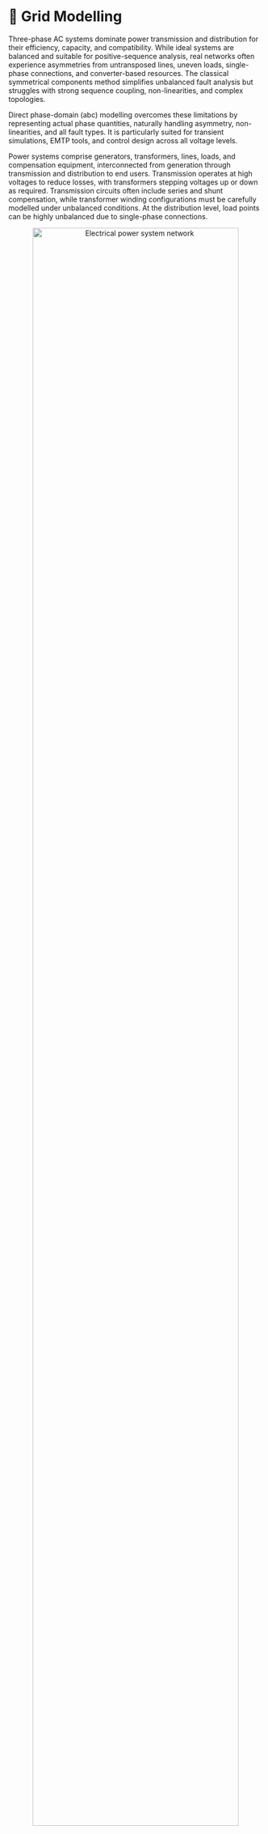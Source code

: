 # 📐 Grid Modelling

Three-phase AC systems dominate power transmission and distribution for their efficiency, capacity, and compatibility.
While ideal systems are balanced and suitable for positive-sequence analysis, real networks often experience asymmetries
from untransposed lines, uneven loads, single-phase connections, and converter-based resources. The classical
symmetrical components method simplifies unbalanced fault analysis but struggles with strong sequence coupling,
non-linearities, and complex topologies.

Direct phase-domain (abc) modelling overcomes these limitations by representing actual phase quantities, naturally
handling asymmetry, non-linearities, and all fault types. It is particularly suited for transient simulations, EMTP
tools, and control design across all voltage levels.

Power systems comprise generators, transformers, lines, loads, and compensation equipment, interconnected from
generation through transmission and distribution to end users. Transmission operates at high voltages to reduce losses,
with transformers stepping voltages up or down as required. Transmission circuits often include series and shunt
compensation, while transformer winding configurations must be carefully modelled under unbalanced conditions. At the
distribution level, load points can be highly unbalanced due to single-phase connections.

<div style="text-align: center;">
    <img src="figures/3ph_PowerSystem.png"
    alt="Electrical power system network"
    title="Electrical power system network"
    width="90%"/>
</div>

## Lines

Power lines are essential in delivering electricity from generation to loads. They consist of phase conductors
positioned above the ground, sometimes using it as a return path, which must be considered in parameter calculations.
Transmission lines may use bundled conductors and ground wires, while distribution lines can include a neutral return.
Both types can introduce geometric and electrical unbalances. Accurate modelling aims to calculate voltage drops and
losses, based on determining the per-unit-length parameters: resistance $R$, inductance $L$, conductance $G$,
and capacitance $C$.

<div style="text-align: center;">
    <img src="figures/3ph_power_line.png"
    alt="Power line geometric arrangement"
    title="Power line geometric arrangement"
    width="30%"/>
</div>

### π model

Transmission lines are mathematically modelled to describe their electrical behaviour. The inductive and resistive
effects of multiconductor lines are represented by a series impedance matrix, while capacitive effects are modelled as
a shunt admittance matrix. Together, these form the basis of the $\pi$-equivalent model commonly used in power system
studies.

<div style="text-align: center;">
    <img src="figures/3ph_pi_model.png"
    alt="Line π equivalent circuit"
    title="Line π equivalent circuit"
    width="60%"/>
</div>

It consists of:

- Series impedance: $Z_{\text{series}} = R + jX$

- Shunt admittance: $Y_{\text{shunt}} = G + jB$

In the $\pi$-model, $R$ represents conductor resistance, $X$ the self and mutual inductive reactances, $G$ the shunt
conductance through insulation, and $B$ the shunt susceptance from line capacitance. Shunt admittance is divided between
the ends, with series impedance in the middle. While the single-phase model is common, unbalanced systems require a 5-wire
representation, the three-phase conductors ($a$, $b$, $c$), the neutral ($n$), and the ground ($g$). The neutral returns
unbalanced current and stabilises voltage, while the ground provides a fault current path for safety. Each conductor
has its own impedance, and mutual coupling between all conductors requires a $5\times 5$ impedance or admittance matrix.

$$
\vec{Z} =
\begin{bmatrix}
\vec{Z}_{aa} & \vec{Z}_{ab} & \vec{Z}_{ac} & \vec{Z}_{an} & \vec{Z}_{ag} \\
\vec{Z}_{ba} & \vec{Z}_{bb} & \vec{Z}_{bc} & \vec{Z}_{bn} & \vec{Z}_{bg} \\
\vec{Z}_{ca} & \vec{Z}_{cb} & \vec{Z}_{cc} & \vec{Z}_{cn} & \vec{Z}_{cg} \\
\vec{Z}_{na} & \vec{Z}_{nb} & \vec{Z}_{nc} & \vec{Z}_{nn} & \vec{Z}_{ng} \\
\vec{Z}_{ga} & \vec{Z}_{gb} & \vec{Z}_{gc} & \vec{Z}_{gn} & \vec{Z}_{gg} \\
\end{bmatrix}
$$

In most transmission lines, the neutral conductor is absent as it is earthed at both ends. The ground return effect can
be incorporated into the phase impedance, allowing the line to be represented with a simplified $3\times 3$ matrix.

$$
\vec{Z} =
\begin{bmatrix}
\vec{Z}_{aa} & \vec{Z}_{ab} & \vec{Z}_{ac} \\
\vec{Z}_{ba} & \vec{Z}_{bb} & \vec{Z}_{bc} \\
\vec{Z}_{ca} & \vec{Z}_{cb} & \vec{Z}_{cc}
\end{bmatrix}
$$

### Series Impedance

Carson’s equations calculate the series self and mutual impedances of overhead transmission lines, accounting for the
ground return path. They assume long, horizontally arranged conductors with average height for sag effects, homogeneous
and lossless free space, uniform earth properties, and conductor spacing much greater than conductor radius to neglect
proximity effects. The impedance matrix elements are derived from the tower geometry and conductor characteristics.

<div style="text-align: center;">
    <img src="figures/3ph_carson.png"
    alt="Carson’s geometry data of the tower"
    title="Carson’s geometry data of the tower"
    width="30%"/>
</div>

Then, the following equations are implemented to obtain the self and mutual values:

$$
    \vec{Z}_{ii} = (R_i+R^c_{ii}) + j \left(\omega \frac{\mu_0}{2\pi} \ln{\frac{2h_i}{r_i}} + X_i + X^c_{ii} \right)
    \label{eq:Carson_Zii}
$$

$$
    \vec{Z}_{ij} = \vec{Z}_{ji} =
    R^c_{ij} + j \left( \omega \frac{\mu_0}{2\pi} \ln{\frac{D_{ij}}{d_{ij}}} + X^c_{ij} \right)
    \label{eq:Carson_Zij}
$$

Where:
- $R_i$ and $X_i$ are the internal resistance and reactance of conductor $i$ in $\Omega$/km.
- $R^c$ and $X^c$ are the Carson's correction terms for earth return effects in $\Omega$/km.
- $\mu_0 = 4\pi\cdot 10^{-4}$ is the permeability of free space in H/km.
- $\omega = 2\pi f$ is the angular frequency in rad/s.
- $h_i$ is the average height above ground of conductor $i$ in m.
- $r_i$ is the radius of conductor $i$ in m.
- $d_{ij}$ is the distance between conductors $i$ and $j$ in m.
- $D_{ij}$ is the distance between conductor $i$ and the image of conductor $j$ in m.

The correction terms $R^c$ and $X^c$ are derived from an infinite integral representing the impedance contribution due
to the earth return path.

### Shunt Admittance

Just as series impedance accounts for resistance and inductance, shunt admittance includes capacitance between
conductors and ground, and between conductors themselves. Under the assumptions of lossless air, uniformly grounded
earth, and conductor radii much smaller than inter-conductor spacing, these capacitances can be modelled mathematically
to compute the corresponding shunt admittances.

$$
    \vec{Y}_{ii} = j\frac{\omega}{2 \pi \varepsilon_0} \ln{\frac{2 h_i}{r_i}}
    \label{eq:self_Y}
$$

$$
    \vec{Y}_{ij} = j\frac{\omega}{2 \pi \varepsilon_0} \ln{\frac{D_{ij}}{d_{ij}}}
    \label{eq:mutual_Y}
$$

Where $\varepsilon_0 = \dfrac{1}{\mu_0 c^2} \approx 8,85 \cdot 10^{-12}$ F/m is the free space permittivity.

### Kron's reduction

Kron's reduction, or node elimination, is a technique from network theory used to simplify a multi-node electrical
network by eliminating certain nodes, often called internal or passive nodes, while preserving the electrical
behaviour at the remaining nodes.

Assuming a set of nodes divided into two groups between ground conductors $g$ (to eliminate) and phase conductors $p$
(to keep), the impedance matrix is partitioned accordingly:

$$
    \vec{Z} =
    \begin{bmatrix}
        \vec{Z}_{gg} & \vec{Z}_{gp} \\
        \vec{Z}_{pg} & \vec{Z}_{pp} 
    \end{bmatrix}
$$

Where:
- $\vec{Z}_{gg}$ is the impedance between eliminated nodes.
- $\vec{Z}_{gp}$ is the mutual impedance between eliminated and preserved nodes.
- $\vec{Z}_{pg}$ is the mutual impedance between preserved and eliminated nodes.
- $\vec{Z}_{pp}$ is the impedance between preserved nodes.

Then, the network equations are:

$$
    \begin{bmatrix}
        \vec{U}_{g} \\
        \vec{U}_{p}
    \end{bmatrix}
    =
    \begin{bmatrix}
        \vec{Z}_{gg} & \vec{Z}_{gp} \\
        \vec{Z}_{pg} & \vec{Z}_{pp} 
    \end{bmatrix}
    \begin{bmatrix}
        \vec{I}_{g} \\
        \vec{I}_{p}
    \end{bmatrix}
$$

Assuming that the eliminated nodes are held at zero voltage because they are grounded, $\vec{U}_{g} = 0$. From the
first row of the system:

$$
    \vec{I}_e = -\vec{Z}_{gg}^{-1} \cdot \vec{Z}_{gp} \cdot \vec{I}_{p}
$$

Then, substituting $\vec{I}_e$ in the second row:

$$
    \vec{U}_p = (\vec{Z}_{pp} - \vec{Z}_{pg} \cdot \vec{Z}_{gg}^{-1} \cdot \vec{Z}_{gp}) \vec{I}_{p}
$$

Finally, the Kron-reduced impedance matrix is defined as:

$$
    \vec{Z}_\text{Kron} = \vec{Z}_{pp} - \vec{Z}_{pg} \cdot \vec{Z}_{gg}^{-1} \cdot \vec{Z}_{gp}
$$

This new matrix allows to describe the electrical behaviour of the remaining phase nodes $p$, while implicitly
incorporating the effect of the eliminated ground nodes $g$, which were assumed to be held at 0 V.

### Line definition example

```python
import GridCalEngine.api as gce
import numpy as np

logger = gce.Logger()
grid = gce.MultiCircuit()
grid.fBase = 60

# ----------------------------------------------------------------------------------------------------------------------
# Buses
# ----------------------------------------------------------------------------------------------------------------------
bus_632 = gce.Bus(name='632', Vnom=4.16, xpos=0, ypos=0)
bus_632.is_slack = True
grid.add_bus(obj=bus_632)

bus_671 = gce.Bus(name='671', Vnom=4.16, xpos=0, ypos=100*5)
grid.add_bus(obj=bus_671)

# ----------------------------------------------------------------------------------------------------------------------
# Impedance [Ohm/km] and Admittance [S/km]
# ----------------------------------------------------------------------------------------------------------------------
z_601 = np.array([
    [0.3465 + 1j * 1.0179, 0.1560 + 1j * 0.5017, 0.1580 + 1j * 0.4236],
    [0.1560 + 1j * 0.5017, 0.3375 + 1j * 1.0478, 0.1535 + 1j * 0.3849],
    [0.1580 + 1j * 0.4236, 0.1535 + 1j * 0.3849, 0.3414 + 1j * 1.0348]
], dtype=complex) / 1.60934

y_601 = np.array([
    [1j * 6.2998, 1j * -1.9958, 1j * -1.2595],
    [1j * -1.9958, 1j * 5.9597, 1j * -0.7417],
    [1j * -1.2595, 1j * -0.7417, 1j * 5.6386]
], dtype=complex) / 10**6 / 1.60934

# ----------------------------------------------------------------------------------------------------------------------
# Line Configuration
# ----------------------------------------------------------------------------------------------------------------------
config_601 = gce.create_known_abc_overhead_template(name='Config. 601',
                                                    z_abc=z_601,
                                                    ysh_abc=y_601,
                                                    phases=np.array([1, 2, 3]),
                                                    Vnom=4.16,
                                                    frequency=60)
grid.add_overhead_line(config_601)

# ----------------------------------------------------------------------------------------------------------------------
# Lines Definition
# ----------------------------------------------------------------------------------------------------------------------
line_632_671 = gce.Line(bus_from=bus_632,
                        bus_to=bus_671,
                        length= 2000 * 0.0003048)
line_632_671.apply_template(config_601, grid.Sbase, grid.fBase, logger)
grid.add_line(obj=line_632_671)
```

### Definition of a line from the wire configuration

**Definition of the exercise**

In this tutorial we are going to define a 3-phase line with 4 wires of two different types.

The cable types are the following:

| name         | r        | x   | gmr      | max_current |
|--------------|----------|-----|----------|-------------|
| ACSR 6/1     | 1.050117 | 0.0 | 0.001274 | 180.0       |
| Class A / AA | 0.379658 | 0.0 | 0.004267 | 263.0       |

These are taken from the data_sheets__ section

The layout is the following:

| Wire         | x(m) | y(m) | Phase |
|--------------|------|------|-------|
| ACSR 6/1     | 0    | 7    | 1 (A) |
| ACSR 6/1     | 0.4  | 7    | 2 (B) |
| ACSR 6/1     | 0.8  | 7    | 3 (C) |
| Class A / AA | 0.3  | 6.5  | 0 (N) |

**Practice**


We may start with a prepared example from the ones provided in the `grids and profiles` folder.
The example file is `Some distribution grid.xlsx`. First define the wires that you are going 
to use in the tower. For that, we proceed to the tab `Database -> Catalogue -> Wire`.

![](figures/tutorials/tower/wires.png)

Then, we proceed to the tab `Database -> Catalogue -> Tower`. Then we select
one of the existing towers or we create one with the (+) button.

![](figures/tutorials/tower/tower.png)

By clicking on the edit button (pencil) we open a new window with the `Tower builder` editor. 
Here we enter the tower definition, and once we are done, we click on the compute button (calculator). 
Then the tower cross-section will
be displayed and the results will appear in the following tabs.

![](figures/tutorials/tower/editor1.png)

This tab shows the series impedance matrix ($\Omega / km$) in several forms:

- Per phase without reduction.
- Per phase with the neutral embedded.
- Sequence reduction.

![](figures/tutorials/tower/editorZ.png)

This tab shows the series shunt admittance matrix ($\mu S / km$) in several forms:

- Per phase without reduction.
- Per phase with the neutral embedded.
- Sequence reduction.

![](figures/tutorials/tower/editorY.png)

When closed, the values are applied to the overhead line catalogue type that we were editing.

## Transformers

Power transformers link network sections operating at different voltages, such as generators and transmission systems.
For two-winding, three-phase transformers, the winding impedance $\vec{Z}_s$ is derived from short-circuit tests, and
the iron-core shunt admittance $\vec{Y}_{sh}$ from open-circuit tests. Modelling begins with the schematic of the basic
two-winding transformer:

<div style="text-align: center;">
    <img src="figures/3ph_single_phase_transformer.png"
    alt="Two-winding transformer"
    title="Two-winding transformer"
    width="50%"/>
</div>

A transformer’s primary and secondary windings, with $N_p$ and $N_s$ turns respectively, have their voltages and
currents related through short-circuit and open-circuit admittance parameters. These relationships are represented in
the transformer’s electrical equivalent circuit:

<div style="text-align: center;">
    <img src="figures/3ph_transformer_electrical_circuit.png"
    alt="Transformer electrical equivalent circuit"
    title="Transformer electrical equivalent circuit"
    width="90%"/>
</div>

In the per-unit system, the transformer voltage ratio $N_p:N_s$ becomes $1:1$. Many transformers include tap
changers to regulate voltage by adjusting the ratio to $\vec{m}:1$. In the $\pi$-model, virtual tap transformers
$m_f$ and $m_t$ reconcile device and bus nominal voltages. From the single-phase transformer model, the corresponding
primitive admittance matrix is then derived to relate primary and secondary voltages and currents.

$$
    \begin{bmatrix}
        \vec{I_p} \\
        \vec{I_s}
    \end{bmatrix}
    =
    \begin{bmatrix}
        \dfrac{ \vec{Y}_s+\dfrac{\vec{Y}_{sh}}{2}} {m^2 \, m_f^2} & \dfrac{-\vec{Y}_s}{\vec{m}^* \, m_f \, m_t} \\
        \dfrac{-\vec{Y}_s}{\vec{m} \, m_t \, m_f} & \dfrac{\vec{Y}_s+\dfrac{\vec{Y}_{sh}}{2}}{m_t^2}
    \end{bmatrix}
    \begin{bmatrix}
        \vec{U_p} \\
        \vec{U_s}
    \end{bmatrix}
$$

Using nodal analysis, single-phase transformer models can be extended to multi-winding, multi-phase configurations by
mapping winding voltages and currents (e.g., “$1,2,3,4,5,6$”) into the “$A,B,C,a,b,c$” phase frame. The primitive
parameters of three identical single-phase units are then combined to represent the full three-phase transformer.

$$
    \begin{bmatrix}
        \vec{I}_1 \\
        \vec{I}_2 \\
        \vec{I}_3 \\
        \vec{I}_4 \\
        \vec{I}_5 \\
        \vec{I}_6
    \end{bmatrix}
    =
    \begin{bmatrix}
        \dfrac{ \vec{Y}_s+\dfrac{\vec{Y}_{sh}}{2}} {m^2m_f^2} & \dfrac{-\vec{Y}_s}{\vec{m}^*m_fm_t} & 0 & 0 & 0 & 0 \\
        \dfrac{-\vec{Y}_s}{\vec{m}m_tm_f} & \dfrac{\vec{Y}_s+\dfrac{\vec{Y}_{sh}}{2}}{m_t^2} & 0 & 0 & 0 & 0 \\
        0 & 0 & \dfrac{ \vec{Y}_s+\dfrac{\vec{Y}_{sh}}{2}} {m^2m_f^2} & \dfrac{-\vec{Y}_s}{\vec{m}^*m_fm_t} & 0 & 0 \\
        0 & 0 & \dfrac{-\vec{Y}_s}{\vec{m}m_tm_f} & \dfrac{\vec{Y}_s+\dfrac{\vec{Y}_{sh}}{2}}{m_t^2} & 0 & 0 \\
        0 & 0 & 0 & 0 & \dfrac{ \vec{Y}_s+\dfrac{\vec{Y}_{sh}}{2}} {m^2m_f^2} & \dfrac{-\vec{Y}_s}{\vec{m}^*m_fm_t} \\
        0 & 0 & 0 & 0 & \dfrac{-\vec{Y}_s}{\vec{m}m_tm_f} & \dfrac{\vec{Y}_s+\dfrac{\vec{Y}_{sh}}{2}}{m_t^2}
    \end{bmatrix}
    \begin{bmatrix}
        \vec{U}_1 \\
        \vec{U}_2 \\
        \vec{U}_3 \\
        \vec{U}_4 \\
        \vec{U}_5 \\
        \vec{U}_6
    \end{bmatrix}
$$

Expressed in compact form, the resulting expression is:

$$
    \vec{I}_\text{coils} = \vec{Y}_\text{primitive} \cdot \vec{U}_\text{coils}
$$

Which can be operated in order to relate phase magnitudes:

$$
    \vec{I}_\text{phases} = C_I^{-1} \cdot \vec{Y}_\text{primitive} \cdot C_U \cdot \vec{U}_\text{phases}
    \label{eq:Y_transformer1}
$$

It follows that the next step is to find the connectivity matrices $C_U$ and $C_I$, which relate the voltages and
currents at each winding to the phase magnitudes, to obtain the transformer admittance matrix $\vec{Y}$.
This matrix links the primary and secondary phase voltages and currents:

$$
    \vec{Y} = C_I^{-1} \cdot \vec{Y}_\text{primitive} \cdot C_U
\label{eq:Y_transformer}
$$

The three-phase windings of power transformers may be connected in several ways. In high voltage transmission the most
popular connections are star and delta, although the zig-zag connection is also used in distribution systems, depicted
in figure bellow. Consequently, connectivity matrices must be computed for each configuration.

<div style="text-align: center;">
    <img src="figures/3ph_zigzag.png"
    alt="Zig-zag transformer"
    title="Zig-zag transformer"
    width="40%"/>
</div>

For instance, the following figure shows the three-phase delta-star (Dy) connection:

<div style="text-align: center;">
    <img src="figures/3ph_Dy_connection.png"
    alt="Dy connection"
    title="Dy connection"
    width="70%"/>
</div>

The transformation matrix $C_U$, which relates the voltages of each winding to the corresponding phase voltages,
is given explicitly in the following expression:

$$
    \begin{bmatrix}
        \vec{U}_1 \\
        \vec{U}_2 \\
        \vec{U}_3 \\
        \vec{U}_4 \\
        \vec{U}_5 \\
        \vec{U}_6
    \end{bmatrix}
    =
    \begin{bmatrix}
        \dfrac{1}{\sqrt{3}} & -\dfrac{1}{\sqrt{3}} & 0 & 0 & 0 & 0 \\
        0 & 0 & 0 & 1 & 0 & 0 \\
        0 & \dfrac{1}{\sqrt{3}} & -\dfrac{1}{\sqrt{3}} & 0 & 0 & 0 \\
        0 & 0 & 0 & 0 & 1 & 0 \\
        -\dfrac{1}{\sqrt{3}} & 0 & \dfrac{1}{\sqrt{3}} & 0 & 0 & 0 \\
        0 & 0 & 0 & 0 & 0 & 1 \\
    \end{bmatrix}
    \begin{bmatrix}
        \vec{U}_A \\
        \vec{U}_B \\
        \vec{U}_C \\
        \vec{U}_a \\
        \vec{U}_b \\
        \vec{U}_c
    \end{bmatrix}
$$

And in compact form:

$$
    \vec{U}_\text{coils} = C_U \cdot \vec{U}_\text{phases}
$$

Similarly, the inverse current connectivity matrix $C_I^{-1}$ is obtained:

$$
    \begin{bmatrix}
        \vec{I}_A \\
        \vec{I}_B \\
        \vec{I}_C \\
        \vec{I}_a \\
        \vec{I}_b \\
        \vec{I}_c
    \end{bmatrix}
    =
    \begin{bmatrix}
        \dfrac{1}{\sqrt{3}} & 0 & 0 & 0 & -\dfrac{1}{\sqrt{3}} & 0 \\
        -\dfrac{1}{\sqrt{3}} & 0 & \dfrac{1}{\sqrt{3}} & 0 & 0 & 0 \\
        0 & 0 & -\dfrac{1}{\sqrt{3}} & 0 & \dfrac{1}{\sqrt{3}} & 0 \\
        0 & 1 & 0 & 0 & 0 & 0 \\
        0 & 0 & 0 & 1 & 0 & 0 \\
        0 & 0 & 0 & 0 & 0 & 1 \\
    \end{bmatrix}
    \begin{bmatrix}
        \vec{I}_1 \\
        \vec{I}_2 \\
        \vec{I}_3 \\
        \vec{I}_4 \\
        \vec{I}_5 \\
        \vec{I}_6
    \end{bmatrix}
$$

And also in compact form:

$$
    \vec{I}_\text{phases} = C_I^{-1} \cdot \vec{I}_\text{coils}
$$

The full transformer admittance matrix for the Dy connection is obtained by substituting the connectivity matrices $C_U$
and $C_I$:

$$
    \vec{Y} = C_I^{-1} \cdot \vec{Y}_\text{primitive} \cdot C_U
$$

Finally, the transformer admittance matrix for the Dy connection is computed:

$$
\vec{Y}
    =
    \begin{bmatrix}
        \dfrac{2\vec{Y}_s+\vec{Y}_{sh}}{3m^2m_f^2} & \dfrac{-\vec{Y}_s-\dfrac{\vec{Y}_{sh}}{2}}{3m^2m_f^2} & \dfrac{-\vec{Y}_s-\dfrac{\vec{Y}_{sh}}{2}}{3m^2m_f^2} & \dfrac{-\vec{Y_s}}{\sqrt{3}\vec{m}^*m_fm_t} & 0 & \dfrac{\vec{Y_s}}{\sqrt{3}\vec{m}^*m_fm_t} \\
        \dfrac{-\vec{Y}_s-\dfrac{\vec{Y}_{sh}}{2}}{3m^2m_f^2} & \dfrac{2\vec{Y}_s+\vec{Y}_{sh}}{3m^2m_f^2} & \dfrac{-\vec{Y}_s-\dfrac{\vec{Y}_{sh}}{2}}{3m^2m_f^2} & \dfrac{\vec{Y_s}}{\sqrt{3}\vec{m}^*m_fm_t} & \dfrac{-\vec{Y_s}}{\sqrt{3}\vec{m}^*m_fm_t} & 0 \\
        \dfrac{-\vec{Y}_s-\dfrac{\vec{Y}_{sh}}{2}}{3m^2m_f^2} & \dfrac{-\vec{Y}_s-\dfrac{\vec{Y}_{sh}}{2}}{3m^2m_f^2} & \dfrac{2\vec{Y}_s+\vec{Y}_{sh}}{3m^2m_f^2} & 0 & \dfrac{\vec{Y_s}}{\sqrt{3}\vec{m}^*m_fm_t} & \dfrac{-\vec{Y_s}}{\sqrt{3}\vec{m}^*m_fm_t} \\
        \dfrac{-\vec{Y_s}}{\sqrt{3}\vec{m}m_tm_f} & \dfrac{\vec{Y_s}}{\sqrt{3}\vec{m}m_tm_f} & 0 & \dfrac{\vec{Y}_s+\dfrac{\vec{Y}_{sh}}{2}}{m_t^2} & 0 & 0 \\
        0 & \dfrac{-\vec{Y_s}}{\sqrt{3}\vec{m}m_tm_f} & \dfrac{\vec{Y_s}}{\sqrt{3}\vec{m}m_tm_f} & 0 & \dfrac{\vec{Y}_s+\dfrac{\vec{Y}_{sh}}{2}}{m_t^2} & 0 \\
        \dfrac{\vec{Y_s}}{\sqrt{3}\vec{m}m_tm_f} & 0 & \dfrac{-\vec{Y_s}}{\sqrt{3}\vec{m}m_tm_f} & 0 & 0 & \dfrac{\vec{Y}_s+\dfrac{\vec{Y}_{sh}}{2}}{m_t^2} \\
    \end{bmatrix}
$$

The admittance matrices for the other eight possible configurations have been obtained using exactly the same procedure.

### Vector group and clock notation

The vector group and clock notation define the connection type of the high-voltage (HV) and low-voltage (LV) windings
of a three-phase transformer, as well as the phase displacement between their voltages.
The HV side connection is indicated first using uppercase letters, followed by the LV side in lowercase.
The phase displacement is then specified using clock notation:

<div style="text-align: center;">
    <img src="figures/3ph_clock_notation.png"
    alt="Clock notation"
    title="Clock notation"
    width="30%"/>
</div>

The full circumference of a clock is $360^\circ$, which, divided by its $12$ hours, assigns $30^\circ$ to each hour.
If the high-voltage (HV) side is taken as the reference, the low-voltage (LV) side indicates the phase displacement
between the two voltages. For instance, a \textbf{Dy5} transformer connection means that the HV side is delta-connected,
the LV side is star-connected, and the phase displacement between them is $150^\circ$ ($5 \cdot 30^\circ$), as
illustrated in the figure above.

### Transformer definition example

```python
import GridCalEngine.api as gce
from GridCalEngine import WindingType

logger = gce.Logger()
grid = gce.MultiCircuit()
grid.fBase = 60

# ----------------------------------------------------------------------------------------------------------------------
# Buses
# ----------------------------------------------------------------------------------------------------------------------
bus_1 = gce.Bus(name='633', Vnom=4.16, xpos=100*5, ypos=0)
grid.add_bus(obj=bus_1)

bus_2 = gce.Bus(name='634', Vnom=0.48, xpos=200*5, ypos=0)
grid.add_bus(obj=bus_2)

# ----------------------------------------------------------------------------------------------------------------------
# Transformer Definition
# ----------------------------------------------------------------------------------------------------------------------
trafo_1 = gce.Transformer2W(name='Transformer',
                            bus_from=bus_1,
                            bus_to=bus_2,
                            HV=4.16,
                            LV=0.48,
                            nominal_power=0.5,
                            rate=0.5,
                            r=1,
                            x=2)
trafo_1.conn_f = WindingType.GroundedStar
trafo_1.conn_t = WindingType.GroundedStar
grid.add_transformer2w(trafo_1)
```

### Transformer definition from SC test values

The transformers are modeled as π branches too. In order to get the series impedance and shunt admittance of
the transformer to match the branch model, it is advised to transform the specification sheet values of the device
into the desired values. The values to take from the specs sheet are:

- $S_n$: Nominal power in MVA.
- $HV$: Voltage at the high-voltage side in kV.
- $LV$: Voltage at the low-voltage side in kV.
- $V_{hv\_bus}$: Nominal voltage of the high-voltage side bus kV.
- $V_{lv\_bus}$: Nominal voltage of the low-voltage side bus kV.
- $V_{sc}$: Short circuit voltage in %.
- $P_{cu}$: Copper losses in kW.
- $I_0$: No load current in %.
- $Share_{hv1}$: Contribution to the HV side. Value from 0 to 1.


Short circuit impedance (p.u. of the machine)

$$
    z_{sc} = \frac{V_{sc}}{100}
$$

Short circuit resistance (p.u. of the machine)

$$
    r_{sc} = \frac{P_{cu} / 1000}{ S_n }
$$

Short circuit reactance (p.u. of the machine)
Can only be computed if $r_{sc} < z_{sc}$

$$
    x_{sc} = \sqrt{z_{sc}^2 - r_{sc}^2}
$$

Series impedance (p.u. of the machine)

$$
    z_s = r_{sc} + j \cdot x_{sc}
$$

The issue with this is that we now must convert $zs$ from machine base to the system base.

First we compute the High voltage side:

$$
    z_{base}^{HV} = \frac{HV^2}{S_n}
$$

$$
    z_{base}^{hv\_bus} = \frac{V_{hv\_bus}^2}{S_{base}}
$$

$$
    z_{s\_HV}^{system}  = z_s\cdot  \frac{z_{base}^{HV}}{z_{base}^{hv\_bus}} \cdot Share_{hv1}  = z_s \cdot  \frac{HV^2 \cdot S_{base}}{V_{hv\_bus}^2 \cdot S_n}  \cdot Share_{hv1}
$$

Now, we compute the Low voltage side:

$$
    z_{base}^{LV} = \frac{LV^2}{S_n}
$$

$$
    z_{base}^{lv\_bus} = \frac{V_{lv\_bus}^2}{S_{base}}
$$

$$
    z_{s\_LV}^{system} = z_s \cdot \frac{z_{base}^{LV}}{z_{base}^{lv\_bus}}  \cdot (1 - Share_{hv1})  = z_s \cdot  \frac{LV^2 \cdot S_{base}}{V_{lv\_bus}^2 \cdot S_n}  \cdot (1 - Share_{hv1})
$$


Finally, the system series impedance in p.u. is:

$$
    z_s = z_{s\_HV}^{system} + z_{s\_LV}^{system}
$$

Now, the leakage impedance (shunt of the model)

$$
    r_m = \frac{S_{base}}{P_{fe} / 1000}
$$

$$
    z_m = \frac{100 \cdot S_{base}}{I0 \cdot S_n}
$$

$$
    x_m = \sqrt{\frac{ - r_m^2 \cdot z_m^2}{z_m^2 - r_m^2}}
$$

Finally, the shunt admittance is (p.u. of the system):

$$
    y_{shunt} = \frac{1}{r_m} + j \cdot \frac{1}{x_m}
$$

### Inverse definition of SC values from π model

In GridCal I found the need to find the short circuit values 
($P_{cu}, V_{sc}, r_{fe}, I0$) from the branch values (*R*, *X*, *G*, *B*). Hence the following formulas:

$$
    z_{sc} = \sqrt{R^2 + X^2}
$$

$$
    V_{sc} = 100 \cdot z_{sc}
$$

$$
    P_{cu} = R \cdot S_n \cdot 1000
$$


$$
    zl = 1 / (G + j B)
$$

$$
    r_{fe} = zl.real
$$

$$
    xm = zl.imag
$$

$$
    I0 = 100 \cdot \sqrt{1 / r_{fe}^2 + 1 / xm^2}
$$

## Loads and Shunts

Given the diversity of loads in power networks, they are grouped into bulk consumption points and represented using the
ZIP model, which combines impedance, current, and power components.

<div style="text-align: center;">
    <img src="figures/3ph_zip_model.png"
    alt="ZIP model"
    title="ZIP model"
    width="50%"/>
</div>

In steady-state studies, loads are represented as three-phase power sinks, connected in star or delta. Since the
formulation uses phase-to-neutral voltages and line currents, all loads are modelled as
star-connected, requiring delta loads to be converted to star equivalents for impedance, current, and power injections.

<div style="text-align: center;">
    <img src="figures/3ph_loads_star_delta.png"
    title="Star and delta connected loads"
    width="70%"/>
</div>

### Constant impedance (Z) modelling of three-phase star-connected loads and shunts

Constant impedance loads and shunts are defined in terms of conductance G [MW] and susceptance B [MVAr].
If these elements have the three-phases active, and they are connected in star, the diagonal of the 3x3 admittance
matrix $\vec{Y}_0$ is simply filled with the values defined for each phase:

$$
\vec{Y}_0 =
\begin{bmatrix}
    \vec{Y}_a & 0 & 0 \\
    0 & \vec{Y}_b & 0 \\
    0 & 0 & \vec{Y}_c \\
\end{bmatrix}
$$

<div style="text-align: center;">
    <img src="figures/3ph_star_impedance.png"
    title="Three-phase star impedance loads"
    width="50%"/>
</div>

#### Example
```python
import GridCalEngine.api as gce
from GridCalEngine import ShuntConnectionType

logger = gce.Logger()
grid = gce.MultiCircuit()

# ----------------------------------------------------------------------------------------------------------------------
# Buses
# ----------------------------------------------------------------------------------------------------------------------
bus = gce.Bus(name='Bus', Vnom=0.48)
grid.add_bus(obj=bus)

# ----------------------------------------------------------------------------------------------------------------------
# Three-phase star impedance load
# ----------------------------------------------------------------------------------------------------------------------
load = gce.Load(G1=0.160,
                B1=0.110,
                G2=0.120,
                B2=0.090,
                G3=0.120,
                B3=0.090)
load.conn = ShuntConnectionType.GroundedStar
grid.add_load(bus=bus, api_obj=load)
```

### Constant impedance (Z) modelling of three-phase delta-connected loads and shunts

However, if the load is defined in delta connection, the 3x3 matrix shown bellow will be used to mathematically
model the load or the shunt element:

$$
\vec{Y}_0 = \dfrac{1}{3}
\begin{bmatrix}
    \vec{Y}_{ab} + \vec{Y}_{ca} & -\vec{Y}_{ab} & -\vec{Y}_{ca} \\
    -\vec{Y}_{ab} & \vec{Y}_{ab} + \vec{Y}_{bc} & -\vec{Y}_{bc} \\
    -\vec{Y}_{ca} & -\vec{Y}_{bc} & \vec{Y}_{bc} + \vec{Y}_{ca} \\
\end{bmatrix}
$$

<div style="text-align: center;">
    <img src="figures/3ph_delta_impedance.png"
    title="Three-phase delta impedance loads"
    width="60%"/>
</div>

#### Example
```python
import GridCalEngine.api as gce
from GridCalEngine import ShuntConnectionType

logger = gce.Logger()
grid = gce.MultiCircuit()

# ----------------------------------------------------------------------------------------------------------------------
# Buses
# ----------------------------------------------------------------------------------------------------------------------
bus = gce.Bus(name='Bus', Vnom=0.48)
grid.add_bus(obj=bus)

# ----------------------------------------------------------------------------------------------------------------------
# Three-phase delta impedance load
# ----------------------------------------------------------------------------------------------------------------------
load = gce.Load(G1=0.160,
                B1=0.110,
                G2=0.120,
                B2=0.090,
                G3=0.120,
                B3=0.090)
load.conn = ShuntConnectionType.Delta
grid.add_load(bus=bus, api_obj=load)
```

### Constant impedance (Z) modelling of two-phase loads and shunts

Two-phase loads and shunts defined as admittances are converted to their corresponding equivalent power values in star
configuration. This conversion is carried out using the voltage, and the resulting power values must be updated at each
iteration of the algorithm. Therefore, in this case, the values are not stored in the admittance matrix $\vec{Y}_0$ but
rather in the power vector $\vec{S}_0$. The current flowing through this type of load is equal to the voltage difference
between the phases to which it is connected, multiplied by its admittance, as shown the equation bellow. By multiplying
the resulting current in each phase by its corresponding voltage, the power value can be obtained.

$$
\vec{I}_{a} = (\vec{U}_{a} - \vec{U}_{b}) \cdot \dfrac{\vec{Y}_{ab}}{3}
$$

In the case where the load is connected between phases $a$ and $c$, the conversion is as follows:

$$
\vec{S}_0 = 
\begin{bmatrix}
    \vec{U}_{a} \cdot \left[ (\vec{U}_{a} - \vec{U}_{c}) \cdot \dfrac{\vec{Y}_{ca}}{3} \right]^* \\
    0 \\
    \vec{U}_{c} \cdot \left[ (\vec{U}_{c} - \vec{U}_{a}) \cdot \dfrac{\vec{Y}_{ca}}{3} \right]^* \\
\end{bmatrix}
$$

<div style="text-align: center;">
    <img src="figures/3ph_two_phase_impedance.png"
    title="Two-phase impedance loads"
    width="40%"/>
</div>

#### Example
```python
import GridCalEngine.api as gce
from GridCalEngine import ShuntConnectionType

logger = gce.Logger()
grid = gce.MultiCircuit()

# ----------------------------------------------------------------------------------------------------------------------
# Buses
# ----------------------------------------------------------------------------------------------------------------------
bus = gce.Bus(name='Bus', Vnom=0.48)
grid.add_bus(obj=bus)

# ----------------------------------------------------------------------------------------------------------------------
# Two-phase impedance load
# ----------------------------------------------------------------------------------------------------------------------
load = gce.Load(G1=0.0,
                B1=0.0,
                G2=0.0,
                B2=0.0,
                G3=0.230,
                B3=0.132)
load.conn = ShuntConnectionType.Delta
grid.add_load(bus=bus, api_obj=load)
```

### Constant impedance (Z) modelling of single-phase loads and shunts

Finally, single-phase loads and shunt elements are modelled as in the previous three-phase star case, but only saving
the admittance value for the active phase, for instance phase $b$:

$$
\vec{Y}_0 =
\begin{bmatrix}
    0 & 0 & 0 \\
    0 & \vec{Y}_b & 0 \\
    0 & 0 & 0 \\
\end{bmatrix}
$$

<div style="text-align: center;">
    <img src="figures/3ph_single_phase_impedance.png"
    title="Single-phase impedance loads"
    width="20%"/>
</div>

#### Example
```python
import GridCalEngine.api as gce
from GridCalEngine import ShuntConnectionType

logger = gce.Logger()
grid = gce.MultiCircuit()

# ----------------------------------------------------------------------------------------------------------------------
# Buses
# ----------------------------------------------------------------------------------------------------------------------
bus = gce.Bus(name='Bus', Vnom=0.48)
grid.add_bus(obj=bus)

# ----------------------------------------------------------------------------------------------------------------------
# Single-phase impedance load
# ----------------------------------------------------------------------------------------------------------------------
load = gce.Load(G1=0.0,
                B1=0.0,
                G2=0.128,
                B2=0.086,
                G3=0.0,
                B3=0.0)
load.conn = ShuntConnectionType.GroundedStar
grid.add_load(bus=bus, api_obj=load)
```

### Constant current (I) modelling of three-phase star-connected loads

Traditionally, in positive sequence power flow analysis, constant current loads are directly stored in the $\vec{I}_0$
vector. However, since we are performing a three-phase power flow, the voltage angles of phases b and c are not zero,
so they must be taken into account. For both three-phase current star-connected loads, the defined phase currents are
stored in the vector $\vec{I}_0$ as follows:

$$
\vec{I}_0 =
\begin{bmatrix}
    \vec{I}_a^* \, e^{j \, \delta_a} \\
    \vec{I}_b^* \, e^{j \, \delta_b} \\
    \vec{I}_c^* \, e^{j \, \delta_c} \\
\end{bmatrix}
$$

<div style="text-align: center;">
    <img src="figures/3ph_star_current.png"
    title="Three-phase star current loads"
    width="50%"/>
</div>

#### Example
```python
import GridCalEngine.api as gce
from GridCalEngine import ShuntConnectionType

logger = gce.Logger()
grid = gce.MultiCircuit()

# ----------------------------------------------------------------------------------------------------------------------
# Buses
# ----------------------------------------------------------------------------------------------------------------------
bus = gce.Bus(name='Bus', Vnom=0.48)
grid.add_bus(obj=bus)

# ----------------------------------------------------------------------------------------------------------------------
# Three-phase star current load
# ----------------------------------------------------------------------------------------------------------------------
load = gce.Load(Ir1=0.160,
                Ii1=0.110,
                Ir2=0.120,
                Ii2=0.090,
                Ir3=0.120,
                Ii3=0.090)
load.conn = ShuntConnectionType.GroundedStar
grid.add_load(bus=bus, api_obj=load)
```

### Constant current (I) modelling of three-phase delta-connected loads

However, if the current load is defined in delta connection, the vector shown bellow will be used to mathematically
model the element:

$$
\vec{I}_0 =
\begin{bmatrix}
\dfrac{\vec{I}_{ab}^* \, e^{j \, (\delta_a - \delta_b)} - \vec{I}_{ca}^* \, e^{j \, (\delta_c - \delta_a)}}{\sqrt{3}} \\
\dfrac{\vec{I}_{bc}^* \, e^{j \, (\delta_b - \delta_c)} - \vec{I}_{ab}^* \, e^{j \, (\delta_a - \delta_b)}}{\sqrt{3}} \\
\dfrac{\vec{I}_{ca}^* \, e^{j \, (\delta_c - \delta_a)} - \vec{I}_{bc}^* \, e^{j \, (\delta_b - \delta_c)}}{\sqrt{3}} \\
\end{bmatrix}
$$

Note that for loads connected between phases, the voltage angle to be applied is not that of the
phase to which the current load will be mapped, but rather the angle of the voltage difference
between the two phases to which the current-defined load is connected. Then, the angles
will be updated in each iteration, adding significant complexity compared to the traditional power flow.

<div style="text-align: center;">
    <img src="figures/3ph_delta_current.png"
    title="Three-phase delta current loads"
    width="60%"/>
</div>

#### Example
```python
import GridCalEngine.api as gce
from GridCalEngine import ShuntConnectionType

logger = gce.Logger()
grid = gce.MultiCircuit()

# ----------------------------------------------------------------------------------------------------------------------
# Buses
# ----------------------------------------------------------------------------------------------------------------------
bus = gce.Bus(name='Bus', Vnom=0.48)
grid.add_bus(obj=bus)

# ----------------------------------------------------------------------------------------------------------------------
# Three-phase delta current load
# ----------------------------------------------------------------------------------------------------------------------
load = gce.Load(Ir1=0.160,
                Ii1=0.110,
                Ir2=0.120,
                Ii2=0.090,
                Ir3=0.120,
                Ii3=0.090)
load.conn = ShuntConnectionType.Delta
grid.add_load(bus=bus, api_obj=load)
```

### Constant current (I) modelling of two-phase loads

Two-phase current loads, connected for instance between phases $a$ and $c$, are modelled in the same way as three-phase
delta-connected loads. The only difference is that, in this case, the current is defined solely as $vec{I}_{ca}$, while the
other phase-to-phase currents remain zero:

$$
\vec{I}_0 =
\begin{bmatrix}
\dfrac{- \vec{I}_{ca}^* \, e^{j \, (\delta_c - \delta_a)}}{\sqrt{3}} \\
0 \\
\dfrac{ \vec{I}_{ca}^* \, e^{j \, (\delta_c - \delta_a)}}{\sqrt{3}} \\
\end{bmatrix}
$$

<div style="text-align: center;">
    <img src="figures/3ph_two_phase_current.png"
    title="Two-phase current loads"
    width="40%"/>
</div>

#### Example
```python
import GridCalEngine.api as gce
from GridCalEngine import ShuntConnectionType

logger = gce.Logger()
grid = gce.MultiCircuit()

# ----------------------------------------------------------------------------------------------------------------------
# Buses
# ----------------------------------------------------------------------------------------------------------------------
bus = gce.Bus(name='Bus', Vnom=0.48)
grid.add_bus(obj=bus)

# ----------------------------------------------------------------------------------------------------------------------
# Two-phase current load
# ----------------------------------------------------------------------------------------------------------------------
load = gce.Load(Ir1=0.0,
                Ii1=0.0,
                Ir2=0.0,
                Ii2=0.0,
                Ir3=0.170,
                Ii3=0.151)
load.conn = ShuntConnectionType.Delta
grid.add_load(bus=bus, api_obj=load)
```

### Constant current (I) modelling of single-phase loads

Finally, single-phase current loads, connected for instance to phase $b$, are modelled in the same way as three-phase
star-connected loads. The difference lies in the fact that the absent phases are stored with a value of zero.

$$
\vec{I}_0 =
\begin{bmatrix}
    0 \\
    \vec{I}_b^* \, e^{j \, \delta_b} \\
    0 \\
\end{bmatrix}
$$

<div style="text-align: center;">
    <img src="figures/3ph_single_phase_current.png"
    title="Single-phase current loads"
    width="20%"/>
</div>

#### Example
```python
import GridCalEngine.api as gce
from GridCalEngine import ShuntConnectionType

logger = gce.Logger()
grid = gce.MultiCircuit()

# ----------------------------------------------------------------------------------------------------------------------
# Buses
# ----------------------------------------------------------------------------------------------------------------------
bus = gce.Bus(name='Bus', Vnom=0.48)
grid.add_bus(obj=bus)

# ----------------------------------------------------------------------------------------------------------------------
# Single-phase current load
# ----------------------------------------------------------------------------------------------------------------------
load = gce.Load(Ir1=0.0,
                Ii1=0.0,
                Ir2=0.170,
                Ii2=0.080,
                Ir3=0.0,
                Ii3=0.0)
load.conn = ShuntConnectionType.GroundedStar
grid.add_load(bus=bus, api_obj=load)
```

### Constant power (P) modelling of three-phase star-connected loads

Finally, we will address the modelling of constant power loads. In the case of a three-phase power load connected in
star, the values defined by the user are stored in the $vec{S}_0$ vector for each phase:

$$
\vec{S}_0 =
\begin{bmatrix}
\vec{S}_a \\
\vec{S}_b \\
\vec{S}_c \\
\end{bmatrix}
$$

<div style="text-align: center;">
    <img src="figures/3ph_star_power.png"
    title="Three-phase star power loads"
    width="50%"/>
</div>

#### Example
```python
import GridCalEngine.api as gce
from GridCalEngine import ShuntConnectionType

logger = gce.Logger()
grid = gce.MultiCircuit()

# ----------------------------------------------------------------------------------------------------------------------
# Buses
# ----------------------------------------------------------------------------------------------------------------------
bus = gce.Bus(name='Bus', Vnom=0.48)
grid.add_bus(obj=bus)

# ----------------------------------------------------------------------------------------------------------------------
# Three-phase star power load
# ----------------------------------------------------------------------------------------------------------------------
load = gce.Load(P1=0.485,
                Q1=0.190,
                P2=0.068,
                Q2=0.060,
                P3=0.290,
                Q3=0.212)
load.conn = ShuntConnectionType.GroundedStar
grid.add_load(bus=bus, api_obj=load)
```

### Constant power (P) modelling of three-phase delta-connected loads

In contrast, if the three-phase power load is connected in delta, the developed transformation to its star equivalent
involves the phase-to-ground voltages. Then, the power transformation vector to star will be
updated in each iteration, adding significant complexity compared to the traditional power flow.

$$
\vec{S}_0 = 
\begin{bmatrix}
\dfrac{\vec{U}_a \cdot \vec{S}_{ab}}{\vec{U}_a - \vec{U}_b} - \dfrac{\vec{U}_a \cdot \vec{S}_{ca}}{\vec{U}_c - \vec{U}_a} \\
\dfrac{\vec{U}_b \cdot \vec{S}_{bc}}{\vec{U}_b - \vec{U}_c} - \dfrac{\vec{U}_b \cdot \vec{S}_{ab}}{\vec{U}_a - \vec{U}_b} \\
\dfrac{\vec{U}_c \cdot \vec{S}_{ca}}{\vec{U}_c - \vec{U}_a} - \dfrac{\vec{U}_c \cdot \vec{S}_{bc}}{\vec{U}_b - \vec{U}_c} \\
\end{bmatrix}
$$

<div style="text-align: center;">
    <img src="figures/3ph_delta_power.png"
    title="Three-phase delta power loads"
    width="60%"/>
</div>

#### Example
```python
import GridCalEngine.api as gce
from GridCalEngine import ShuntConnectionType

logger = gce.Logger()
grid = gce.MultiCircuit()

# ----------------------------------------------------------------------------------------------------------------------
# Buses
# ----------------------------------------------------------------------------------------------------------------------
bus = gce.Bus(name='Bus', Vnom=0.48)
grid.add_bus(obj=bus)

# ----------------------------------------------------------------------------------------------------------------------
# Three-phase delta power load
# ----------------------------------------------------------------------------------------------------------------------
load = gce.Load(P1=0.385,
                Q1=0.220,
                P2=0.385,
                Q2=0.220,
                P3=0.385,
                Q3=0.220)
load.conn = ShuntConnectionType.Delta
grid.add_load(bus=bus, api_obj=load)
```

### Constant power (P) modelling of two-phase loads

Two-phase power loads, connected for instance between phases $a$ and $c$, are modelled in the same way as three-phase
delta-connected loads. The only difference is that, in this case, the power is defined solely as $vec{S}_{ca}$, while the
other phase-to-phase powers remain zero:

$$
\vec{S}_0 = 
\begin{bmatrix}
-\dfrac{\vec{U}_a \cdot \vec{S}_{ca}}{\vec{U}_c - \vec{U}_a} \\
0 \\
\dfrac{\vec{U}_c \cdot \vec{S}_{ca}}{\vec{U}_c - \vec{U}_a} \\
\end{bmatrix}
$$

<div style="text-align: center;">
    <img src="figures/3ph_two_phase_power.png"
    title="Two-phase power loads"
    width="40%"/>
</div>

#### Example
```python
import GridCalEngine.api as gce
from GridCalEngine import ShuntConnectionType

logger = gce.Logger()
grid = gce.MultiCircuit()

# ----------------------------------------------------------------------------------------------------------------------
# Buses
# ----------------------------------------------------------------------------------------------------------------------
bus = gce.Bus(name='Bus', Vnom=0.48)
grid.add_bus(obj=bus)

# ----------------------------------------------------------------------------------------------------------------------
# Two-phase power load
# ----------------------------------------------------------------------------------------------------------------------
load = gce.Load(P1=0.0,
                Q1=0.0,
                P2=0.0,
                Q2=0.0,
                P3=0.160,
                Q3=0.110)
load.conn = ShuntConnectionType.Delta
grid.add_load(bus=bus, api_obj=load)
```

### Constant power (P) modelling of single-phase loads

Finally, single-phase power loads, connected for instance to phase $b$, are modelled in the same way as three-phase
star-connected loads. The difference lies in the fact that the absent phases are stored with a value of zero:

$$
\vec{S}_0 =
\begin{bmatrix}
0 \\
\vec{S}_b \\
0 \\
\end{bmatrix}
$$

<div style="text-align: center;">
    <img src="figures/3ph_single_phase_power.png"
    title="Single-phase power loads"
    width="20%"/>
</div>

#### Example
```python
import GridCalEngine.api as gce
from GridCalEngine import ShuntConnectionType

logger = gce.Logger()
grid = gce.MultiCircuit()

# ----------------------------------------------------------------------------------------------------------------------
# Buses
# ----------------------------------------------------------------------------------------------------------------------
bus = gce.Bus(name='Bus', Vnom=0.48)
grid.add_bus(obj=bus)

# ----------------------------------------------------------------------------------------------------------------------
# Single-phase power load
# ----------------------------------------------------------------------------------------------------------------------
load = gce.Load(P1=0.0,
                Q1=0.0,
                P2=0.170,
                Q2=0.125,
                P3=0.0,
                Q3=0.0)
load.conn = ShuntConnectionType.GroundedStar
grid.add_load(bus=bus, api_obj=load)
```

## Generators

For the power flow simulations, generators had been modelled as simple power injections into the system, which was
completely valid. However, this is not sufficient when performing the short-circuit analysis, as the impedance of the
generator must also be taken into account. GridCal has been programmed to accept a $3 \times 3$ impedance matrix, which
includes both the self and mutual impedances between the $abc$ phases.

It is also common to encounter generator impedances in the sequence domain. Therefore, Fortescue’s theorem is
applied to obtain the equivalent values for the three phases:

$$
\vec{Z}_{gen_{abc}} =
\begin{bmatrix}
\vec{Z}_0 + \vec{Z}_1 + \vec{Z}_2 & \vec{Z}_0 + \vec{a}\vec{Z}_1 + \vec{a}^2\vec{Z}_2 & \vec{Z}_0 + \vec{a}^2\vec{Z}_1 + \vec{a}\vec{Z}_2 \\
\vec{Z}_0 + \vec{a}^2\vec{Z}_1 + \vec{a}\vec{Z}_2 & \vec{Z}_0 + \vec{Z}_1 + \vec{Z}_2 & \vec{Z}_0 + \vec{a}\vec{Z}_1 + \vec{a}^2\vec{Z}_2 \\
\vec{Z}_0 + \vec{a}\vec{Z}_1 + \vec{a}^2\vec{Z}_2 & \vec{Z}_0 + \vec{a}^2\vec{Z}_1 + \vec{a}\vec{Z}_2 & \vec{Z}_0 + \vec{Z}_1 + \vec{Z}_2
\end{bmatrix}
$$

Where the transformation eigenvector $\vec{a} = e^{j2\pi/3}$ is used.

The generator could be modelled during the short-circuit using the classic Thévenin equivalent, that is, as an ideal
voltage source in series with the generator’s impedance, as shown in the electrical circuit of the following figure:

<div style="text-align: center;">
    <img src="figures/3ph_thevenin.png"
    title="Thévenin equivalent circuit"
    width="50%"/>
</div>

However, this would require to add an additional bus to the original system between the generator’s impedance and the
ideal voltage source. Therefore, the generator can be also modelled using its Norton equivalent, that is, an ideal current source
in parallel with the generator’s impedance, as shown in the schematic bellow:

<div style="text-align: center;">
    <img src="figures/3ph_norton.png"
    title="Norton equivalent circuit"
    width="35%"/>
</div>

The Norton current source will take the value of the internal voltage multiplied by its admittance:

$$
\vec{I}_{N} = \vec{Y}_{gen} \cdot \ \vec{E}
$$

#### Example
```python
import GridCalEngine.api as gce

logger = gce.Logger()
grid = gce.MultiCircuit()

# ----------------------------------------------------------------------------------------------------------------------
# Buses
# ----------------------------------------------------------------------------------------------------------------------
bus = gce.Bus(name='Bus', Vnom=4.16)
grid.add_bus(obj=bus)

# ----------------------------------------------------------------------------------------------------------------------
# Generator
# ----------------------------------------------------------------------------------------------------------------------
gen = gce.Generator(vset=1.0, r1=0.004, x1=0.5, r2=0.02, x2=0.5, r0=0.01, x0=0.08)
grid.add_generator(bus=bus, api_obj=gen)
```

## Voltage Source Converters

To be done.

## Distribution Grid Example in the Sequence Reference Frame

This tutorial shows a step by step guide on how to build distribution grid 
system that contains: 13 Buses, 4 Transformers, 4 Loads. 
The tutorial shows how to create a grid using time profiles and device templates. 
The tutorial also contains:

- Easy drag and drop creation of components.
- Transformer type creation.
- Overhead lines creation.
- Templates for transformers and overhead lines.
- Import of profiles into the loads.
- Set s power flow snapshot from the profiles.
- Execution of power flow.
- Execution of power flow time series.
- Automatic precision adjustment.
- Results visualization.
- Live results visualization (grid colouring).

A video tutorial can be found [here](https://www.youtube.com/watch?v=Yx3zRYRbe04&t=404s)

Note: this tutorial was made with GridCal v 4.0.0

However, we will do this using the GridCal GUI.

### Step 0: System Overview

The system grid is supposed to look like the figure below.

![](figures/tutorials/dg/overview.png)

The system features:

- 9 Buses.
- 5 Transformers.
- 4 Loads.
- 7 Lines.

Solution file of the grid system can be found in 
[GitHub](https://github.com/SanPen/GridCal/blob/devel/Grids_and_profiles/grids/Some%20distribution%20grid%20(Video).gridcal)



### Step 1: Create a Transformer

Open GridCal:

1. 'Drag and drop' 2 'Bus' element to the diagram canvas:

![](figures/tutorials/dg/busaddition.png)

2. Select (double 'click') Bus 0 and change the parameters (on the left side pane):


| name     | HV Bus |
|----------|--------|
| Vnom[kV] |   20   |


3. Select (double 'click') Bus 1 and change the parameters (on the left side pane):

|   name   | Bus 2  |
|----------|--------|
| Vnom[kV] | 10     |

4. Hover over either bus element, 'click and drag' (when there is a cross) to the other bus to create a branch.

![](figures/tutorials/dg/transformer.png)

> Note: A transformer will be created between HV Bus and Bus 2 when nominal voltage values are different.

> Note: The name of an element may not change until you 'double click' the element on the diagram canvas after the change.

### Step 2: Create Lines of Different Lengths

1. Create 3 more Buses (Bus 3, Bus 4 and Bus 5) and create a branch between them.

![](figures/tutorials/dg/threebusaddition.png)


2. Select the branch between Bus 2 and Bus 3 and change its parameters to:


|   name     | Line 1 |
|------------|--------|
| length[km] | 5      |

3. Select the branch between Bus 3 and Bus 4 and change its parameters to:


|   name     | Line 2 |
|------------|--------|
| length[km] | 3      |


4. Select the branch between Bus 4 and Bus 5 and change its parameters to:

|   name     | Line 3 |
|------------|--------|
| length[km] | 7      |


> Note: Element placing can be changed by 'clicking' the square on the right hand side of a bus.

### Step 3: Add More Lines and Buses

1. Add Bus 6 to the right of Bus 2.
2. Add Bus 7 to the right of Bus 3.
3. Add Bus 8 and Bus 10 to the left of Bus 4.
4. Add Bus 9 and Bus 11 to the left of Bus 5.

![](figures/tutorials/dg/morebuses.png)

5. Select the branch between Bus 2 and Bus 6 and change its parameters to:

|   name     | Line 4 |
|------------|--------|
| length[km] | 2      |

5. Select the branch between Bus 3 and Bus 7 and change its parameters to:


|   name     | Line 5 |
|------------|--------|
| length[km] | 1.6    |

6. Select the branch between Bus 4 and Bus 8 and change its parameters to:


|   name     | Line 7 |
|------------|--------|
| length[km] | 1.5    |


7. Select the branch between Bus 5 and Bus 9 and change its parameters to:


|   name     | Line 8 |
|------------|--------|
| length[km] | 2      |

![](figures/tutorials/dg/morebuseslines.png)


### Step 4: Create Loads

1. Select Bus 10 and change parameters to:


|   name   | House 3  |
|----------|----------|
| Vnom[kV] | 0.4      |

2. Create a line between Bus 8 and House 3 (a transformer will be created). Rename it to 'TR House 3'.

3. Select Bus 11 and change parameters to:

|   name   | House 4  |
|----------|----------|
| Vnom[kV] | 0.4      |

4. Create a line between Bus 9 and House 4 (a transformer will be created). Rename it to 'TR House 4'.

5. Right 'click' on House 3 and select 'Add Load'.

6. Right 'click' on House 4 and select 'Add Load'.

![](figures/tutorials/dg/loads.png)


### Step 5: Create House 1 and House 2

1. Create load House 1: Create a new bus and name it 'House 1' to the right of Bus 6, and a transformer in the line between Bus 6 and House 1. The parameters are the following:

| name     | House 1  |
|----------|----------|
| Vnom[kV] |   0.4    |

2. Create load House 2: Create a new bus and name it 'House 2' to the right of Bus 7, and a transformer in the line between Bus 7 and House 2. The parameters are the following:

| name     | House 2  |
|----------|----------|
| Vnom[kV] |   0.4    |

The full system topology looks like:

![](figures/tutorials/dg/fourhouses.png)


> Note: do not forget to add the load after you rename the House buses.

### Step 6: Defining the Main Transformer

In order to define the type of transformer a catalogue is available within the GridCal repository.

This transformer is the transformer between HV Bus and Bus 2. The transformer is: 25 MV 20/10 kV.

1. Access the catalogue (Excel file). It can be found in the repository at Gridcal/Grids_and_profiles/grids/equipment and select 'equipment.ods'.

2. Select the 'Transformers' sheet.

3. Remove all filters on the 'Rate (MVA)' column by pressing on the downward arrow.

![](figures/tutorials/dg/downtriangle.png)


4. Select the '20 kV' filter on the 'HV (kV)' column using the downward arrow.

4. Select the '10 kV' filter on the 'LV (kV)' column using the downward arrow.


6. The parameters of the transformer are:

| name               | 25 MVA 20/10 kV |
|--------------------|-----------------|
| Rate[MVA]          | 25              |
| Frequency[Hz]      | 50              |
| HV[kV]             | 20              |
| LV[kV]             | 10              |
| Copper Losses[kW]  | 102.76          |
| No Load Losses[kW] | 10.96           |
| No Load Current[%] | 0.1             |
| V Short Circuit[%] | 10.3            |
| HV Vector Group    | YN              |
| LV Vector Group    | D               |
| Phase Shift        | 5               |

7. Double click on the transformer between HV Bus and Bus 2 and enter the 
following parameters (based on the model selected):

|   Sn   | 25     |
|--------|--------|
|  Pcu   | 102.76 |
|   Pfe  | 10.96  |
|   lo   | 0.1    |
|    Vsc | 10.3   |

8. Once the parameters are placed, right click and select 'Add to catalogue'. 
This way the branch p.u. values are calculated from the template values.

> Note: In the new GridCal version, a transformer can be defined by just 
  right clicking on the desired transformer and selecting the type from the drop down menu.

> Note: All of the element types can be found under the 'Types catalogue' 
> tab after clicking on the desired element, then clock 'Load Values' to change the parameters.

### Step 7: Defining Load Transformers

The transformers used for the 4 loads (houses) a 10 to 0.4 kV transformer will be used. 
The name is a '0.016 MVA 10/0.4 kV ET 16/23 SGB'.

1. Using the same catalogue find the transformer and do this for the transformer between Bus 6 and House 1.

2. The parameters of the transformer are:

|        name        | 0.016 MVA 10/0.4 kV ET 16/23 SGB  |
|--------------------|-----------------------------------|
|     Rate[MVA]      | 0.016                             |
|   Frequency[Hz]    | 50                                |
|       HV[kV]       | 10                                |
|       LV[kV]       | 0.4                               |
|  Copper Losses[kW] | 0.45                              |
| No Load Losses[kW] | 0.11                              |
| No Load Current[%] | 0.68751                           |
| V Short Circuit[%] | 3.75                              |
| HV Vector Group    | Y                                 |
|   LV Vector Group  | ZN                                |
|   Phase Shift      | 5                                 |

3. Fill these values out for the pop up menu:

|   Sn   | 0.016    |
|--------|----------|
|  Pcu   | 0.45     |
|   Pfe  | 0.11     |
|   lo   | 0.687510 |
|    Vsc | 3.75     |

4. Right click on the transformer and select 'Add to catalogue' this will create a template for quick add.

5. Rename the transformer to 'TR house 1'.

6. On the lower tabs select 'Types catalogue'.

![](figures/tutorials/dg/typescatalogue.png)


7. Select the transformer that has the characteristics of the 10 to 0.4 kV transformer and 
rename it to 'House trafo'. Now you have defined a transformer type that can be added to many transformers.

> Note: In the new GridCal version, a transformer can be defined by just right clicking on 
  the desired transformer and selecting the type from the drop down menu.

### Step 8: Defining Other Transformers

Now that 'House trafo' has been created, other transformers can be set to the same type.

1. In the 'Schematic' tab change the name of the other load transformers to their respective load (i.e. House 3 transformer rename to 'TR house 3').

2. Double click on the transformer

3. Click 'Load Values' to set the parameters.

4. Repeat for all desired transformers: TR house 3, TR house 4, TR house 2.

> Note: this can be done with all elements either to preloaded models or models you create.


### Step 9: Defining Wires and Overhead Lines

1. Just like in Step 7 access the 'Types catalouge' and select 'Wires'.

2. All of the wire types will show up and select the 17th option 'AWG SLD'. The parameters are:


|  R [Oh/Km]        | 1.485077  |
|-------------------|-----------|
|   X [Ohm/Km]      | 0         |
|    GMR [m]        | 0.001603  |
|  Max Current [kA] | 0.11      |

> Note: A new wire or custom wire can be added using the '+' button on the top right.

3. Now that you have located the wire you will use, in the same tab of 'Data structures' select 'Overhead Lines'.

4. Click on the '+' sign at the top right to create a new element. A new element '0:Tower' should come up.

5. Select the element '0: Tower' and click on the pencil on the top right corner to edit. A new window should pop up.

6. Rename the overhead line to: 'Distribution Line'.

7. Select the wire 'AWG SLD', highlight it and click on the '+' sign on the 'Wire composition' section below:

![](figures/tutorials/dg/awgsld.png)



8. Add the 'AWG SLD' wire three times to enter the wire arrangement. The formulas come from ATP-EMTP.

9. Give each cable a different phase: 1, 2 and 3. Enter the following parameters for Phase 2 and Phase 3.

| Wire      | X[m] | Y [m] | Phase |
|-----------|------|-------|-------|
|  AWG SLD  |  0   |  7.0  | 1     |
|  AWG SLD  |0.4   |  7.3  | 2     |
|  AWG SLD  |0.8   |  7.0  | 3     |

![](figures/tutorials/dg/threeawgsld.png)


10. Click on the 'Compute matrices' button the little calculator on the bottom right and you will be able to see:

-Tower Wire Position (right).
- Z Series [Ohm/Km] for ABCN (under the 'Z series' tab at the top).
- Z Series [Ohm/Km] for ABC (under the 'Z series' tab at the top).
- Z Series [Ohm/Km] for the sequence components (under the 'Z series' tab at the top).
- Y shunt [uS/Km] for ABCN (under the 'Y shunt' tab at the top).
- Y shunt [uS/Km] for ABC (under the 'Y shunt' tab at the top).
- Y shunt [uS/Km] for the sequence components (under the 'Y shunt' tab at the top).

12. Close the window, and your 'Elements Data' tab should look lie:

13. To apply this model to the lines in the model: In the 'Schematic' tab change the name of the other load transformers to their respective load (i.e. House 3 transformer rename to 'TR house 3').

14. Double click on the desired line. Click 'Load Values' to set the parameters.

15. Repeat for all desired lines. In this case Line 1 to Line 8. The 'Objecs -> Line' Data tab should look like:

![](figures/tutorials/dg/threeawgsld.png)

> Note: this can be done with all elements either to preloaded models or models you create.

### Step 10: Importing Load Profiles

1. Head to the 'Time Events' tab on the bottom part of the GUI. Then click on the left and select 'Import Profiles'. This should bring up the 'Profile Import Dialogue' box.

![](figures/tutorials/dg/importprofiles.png)

> Note: Make sure that the desired object is set to 'Load' and power types are both set to 'P'.

2. Click on 'Import file' box on the left. This will bring up a file explorer tab.

3. In the installation location head to '../GridCal/Grids_and_Profiles/profiles/..' then select the Excel file called: 'Total_profiles_1W_1H.xlsx'.

![](figures/tutorials/dg/filelocation.png)


4. On the next dialogue box select 'Sheet 1' and 'OK'. Wait for all the profiles to load.

5. Any load profile can be selected. For example, click on 'USA_AL_Dothan.Muni.AP.7222268_TMY3_BASE(kW)'. Then select the 'Plot' tab to see the load profile in kW for January 2018.

![](figures/tutorials/dg/loadprofilechart.png)

> Note: in the 'Assignation' tab, the units can be changed to: T, G, k , m Watts.

Set the units to 'k'.

6. On the right, you can see the different 'Objectives', fill the out by double-clicking on a profile and then double-clicking in the 'active' box of the desired 'Objective'. The profiles are assigned as follows:
    - Load@House 1: 'USA_AL_Muscle.Shoals.Rgni.AP.723235_TMY3_BASE(k@)'.
    - Load@House 2: 'USA_AZ_Douglas-Bisbee.Douglas.intl.AP.722735_TMY3_BASE(k@)'.
    - Load@House 3: 'USA_AL_Tuscaloosa.Muni.AP.722286_TMY3_BASE(k@)'.
    - Load@House 4: 'USA_AL_Birmingham.Muni.AP.722286_TMY3_BASE(k@)'.

The selection should look like this:

![](figures/tutorials/dg/profileselection.png)

Click 'Accept' to load the profiles.

7. On the 'Time events' tab, confirm that the time series has bene added:

![](figures/tutorials/dg/timeevents.png)

8. To set the reactive power as a copy of the active power and scale it, click on the dropdown menu and select 'Q'. Then click next to it on the 'Copy the selected profile into the profiles selected next to this button' button. When the pop up box comes on confirming the action select 'Yes'.

![](figures/tutorials/dg/scaling.png)

![](figures/tutorials/dg/pprofile.png)


9. On the bottom left side scale it by 0.8 and click on the multiply button. The profile should look like this:

![](figures/tutorials/dg/qprofile.png)


9. The profiles can be visualized by 1) selecting the times, and load, and clicking on the 'Plot the selected project's profile' button.

![](figures/tutorials/dg/profilegraph.png)


10. Power flow snapshots can be seen also by going to the 'Time events' tabs, and then

![](figures/tutorials/dg/snapshotpf.png)


### Step 10: Set Power Flow From A Profile

Once we have checked that the profiles are okay, we can set the power flow snapshot from the profiles and run a power flow.

1. Head to the 'Time Series' Tab and select '2018+01-03T12:00:00.00000000000000'.

![](figures/tutorials/dg/timeselection.png)


2. Select the 'Assign selected values to the selected time slot to the grid'.

3. Select 'Yes'.


### Step 11: Running a Power Flow

In order to run the power flow, we must select the slack bus. If you try run without one, you will get this error message:

![](figures/tutorials/dg/noslackbus.png)


> Note: to run a Power Flow, select the 'Power Flow' button in the red square in the figure above.

1. Return to the 'Schematic' tab.

2. Select the 'HV Bus'.

3. On the left pane, select 'True' in the 'is_slack' option.

![](figures/tutorials/dg/isslack.png)


4. Click on the 'Power Flow' button and the grid will be colored according to the voltage or loading.

![](figures/tutorials/dg/runpf.png)


5. Click on the 'Power Flow Time Series' button and the grid will be colored according to th

![](figures/tutorials/dg/runpftimeseries.png)


6. In addition by hovering above a transformer you can see the loading percentage and the power.

![](figures/tutorials/dg/transformerpower.png)


### Step 12: Results & Features

Here are some of the few results and features that are available with GridCal. All results can be found in the 'Results' tab. Here you can see a list of all studies perfomed and their respective results:

![](figures/tutorials/dg/results.png)


In the results you can also choose from:

- Study
- Result Type
- Devices

From here you can choose and customize the plot and results that are displayed to you.

![](figures/tutorials/dg/resultsorting.png)


Select the Study, Result Type and Devices, then the Data will pop up in table format, 
to graph it use the 'Graph' button on the top right. The graph will come up on a new figure:

![](figures/tutorials/dg/resultselection.png)

In the 'Schematic' Tab, you can visualize the result's profiles, by selection the load, right click and selecting 'Plot Profiles':

![](figures/tutorials/dg/plotprofiles.png)

From the result plots you can do various things with the plot:

![](figures/tutorials/dg/plotoptions.png)

## Power Flow on the 5-Node Example Grid

This example creates the five-node grid from the fantastic book
"Power System Load Flow Analysis" and runs a power flow. After the power flow is executed,
the results are printed on the console.

```python
import GridCalEngine.api as gce

# declare a circuit object
grid = gce.MultiCircuit()

# Add the buses and the generators and loads attached
bus1 = gce.Bus('Bus 1', Vnom=20)
# bus1.is_slack = True  # we may mark the bus a slack
grid.add_bus(bus1)

# add a generator to the bus 1
gen1 = gce.Generator('Slack Generator', vset=1.0)
grid.add_generator(bus1, gen1)

# add bus 2 with a load attached
bus2 = gce.Bus('Bus 2', Vnom=20)
grid.add_bus(bus2)
grid.add_load(bus2, gce.Load('load 2', P=40, Q=20))

# add bus 3 with a load attached
bus3 = gce.Bus('Bus 3', Vnom=20)
grid.add_bus(bus3)
grid.add_load(bus3, gce.Load('load 3', P=25, Q=15))

# add bus 4 with a load attached
bus4 = gce.Bus('Bus 4', Vnom=20)
grid.add_bus(bus4)
grid.add_load(bus4, gce.Load('load 4', P=40, Q=20))

# add bus 5 with a load attached
bus5 = gce.Bus('Bus 5', Vnom=20)
grid.add_bus(bus5)
grid.add_load(bus5, gce.Load('load 5', P=50, Q=20))

# add Lines connecting the buses
grid.add_line(gce.Line(bus1, bus2, name='line 1-2', r=0.05, x=0.11, b=0.02))
grid.add_line(gce.Line(bus1, bus3, name='line 1-3', r=0.05, x=0.11, b=0.02))
grid.add_line(gce.Line(bus1, bus5, name='line 1-5', r=0.03, x=0.08, b=0.02))
grid.add_line(gce.Line(bus2, bus3, name='line 2-3', r=0.04, x=0.09, b=0.02))
grid.add_line(gce.Line(bus2, bus5, name='line 2-5', r=0.04, x=0.09, b=0.02))
grid.add_line(gce.Line(bus3, bus4, name='line 3-4', r=0.06, x=0.13, b=0.03))
grid.add_line(gce.Line(bus4, bus5, name='line 4-5', r=0.04, x=0.09, b=0.02))

results = gce.power_flow(grid)

print(grid.name)
print('Converged:', results.converged, 'error:', results.error)
print(results.get_bus_df())
print(results.get_branch_df())
```

## AC-DC modelling

To be done.

## Substations modelling

To be done.